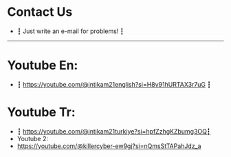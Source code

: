 # Contact Us
* ┇ Just write an e-mail for problems! ┇

-----------------------------------------------

# Youtube En:
* ┇ https://youtube.com/@intikam21english?si=H8v91hURTAX3r7uG ┇
# Youtube Tr:
* ┇ https://youtube.com/@intikam21turkiye?si=hpfZzhgKZbumg3OQ┇
* Youtube 2:
* https://youtube.com/@killercyber-ew9gj?si=nQmsStTAPahJdz_a